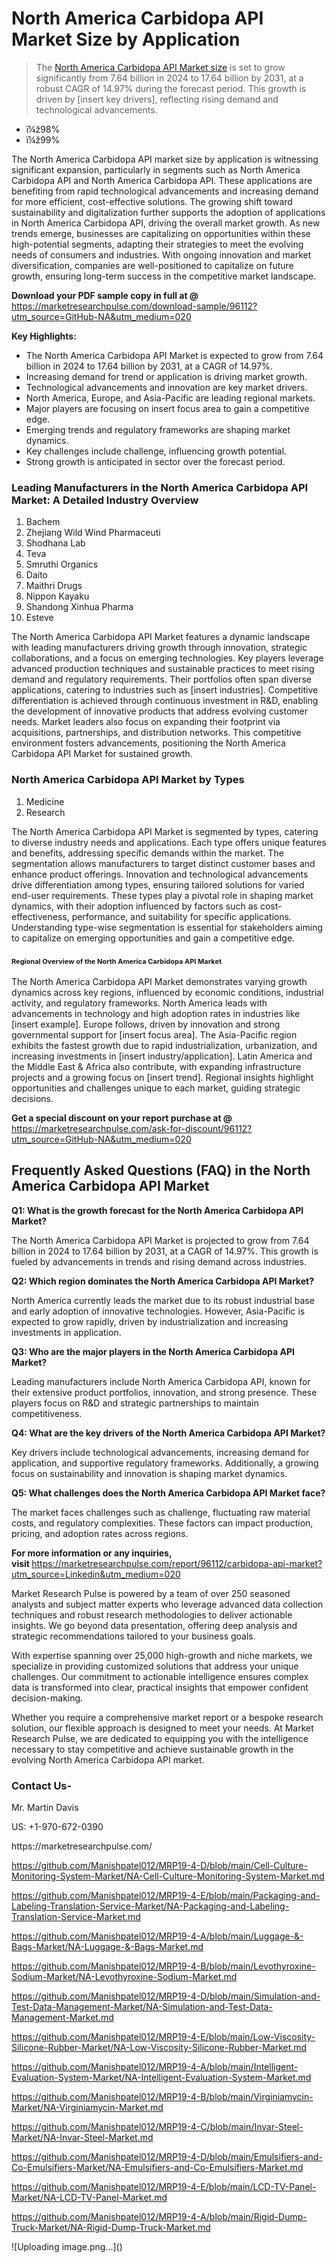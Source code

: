 <h1>North America Carbidopa API Market&nbsp;Size by Application</h1><blockquote><p>The <a href="https://marketresearchpulse.com/download-sample/96112?utm_source=GitHub-NA&amp;utm_medium=020">North America Carbidopa API Market size</a> is set to grow significantly from 7.64 billion in 2024 to 17.64 billion by 2031, at a robust CAGR of 14.97% during the forecast period. This growth is driven by [insert key drivers], reflecting rising demand and technological advancements.</p></blockquote><ul><li>ï¼ž98%<li> ï¼ž99%</li></ul><p>The North America Carbidopa API market size by application is witnessing significant expansion, particularly in segments such as North America Carbidopa API and North America Carbidopa API. These applications are benefiting from rapid technological advancements and increasing demand for more efficient, cost-effective solutions. The growing shift toward sustainability and digitalization further supports the adoption of applications in North America Carbidopa API, driving the overall market growth. As new trends emerge, businesses are capitalizing on opportunities within these high-potential segments, adapting their strategies to meet the evolving needs of consumers and industries. With ongoing innovation and market diversification, companies are well-positioned to capitalize on future growth, ensuring long-term success in the competitive market landscape.</p><p><strong>Download your PDF sample copy in full at @ </strong><a href="https://marketresearchpulse.com/download-sample/96112?utm_source=GitHub-NA&amp;utm_medium=020">https://marketresearchpulse.com/download-sample/96112?utm_source=GitHub-NA&amp;utm_medium=020</a></p><p><strong>Key Highlights: </strong></p><ul><li>The North America Carbidopa API Market is expected to grow from 7.64 billion in 2024 to 17.64 billion by 2031, at a CAGR of 14.97%.</li><li>Increasing demand for trend or application is driving market growth.</li><li>Technological advancements and innovation are key market drivers.</li><li>North America, Europe, and Asia-Pacific are leading regional markets.</li><li>Major players are focusing on insert focus area to gain a competitive edge.</li><li>Emerging trends and regulatory frameworks are shaping market dynamics.</li><li>Key challenges include challenge, influencing growth potential.</li><li>Strong growth is anticipated in sector over the forecast period.</li></ul><h3>Leading Manufacturers in the North America Carbidopa API Market: A Detailed Industry Overview</h3><ol><li>Bachem</li><li>Zhejiang Wild Wind Pharmaceuti</li><li>Shodhana Lab</li><li>Teva</li><li>Smruthi Organics</li><li>Daito</li><li>Maithri Drugs</li><li>Nippon Kayaku</li><li>Shandong Xinhua Pharma</li><li>Esteve</li></ol><div class="flex max-w-full flex-col flex-grow"><div class="min-h-8 text-message flex w-full flex-col items-end gap-2 whitespace-normal break-words [.text-message+&amp;]:mt-5" dir="auto" data-message-author-role="assistant" data-message-id="fd8432e4-4910-450d-b182-61b7bfb0a01f" data-message-model-slug="gpt-4o"><div class="flex w-full flex-col gap-1 empty:hidden first:pt-[3px]"><div class="markdown prose w-full break-words dark:prose-invert light"><p>The North America Carbidopa API Market features a dynamic landscape with leading manufacturers driving growth through innovation, strategic collaborations, and a focus on emerging technologies. Key players leverage advanced production techniques and sustainable practices to meet rising demand and regulatory requirements. Their portfolios often span diverse applications, catering to industries such as [insert industries]. Competitive differentiation is achieved through continuous investment in R&amp;D, enabling the development of innovative products that address evolving customer needs. Market leaders also focus on expanding their footprint via acquisitions, partnerships, and distribution networks. This competitive environment fosters advancements, positioning the North America Carbidopa API Market for sustained growth.</p></div></div></div></div><h3>North America Carbidopa API Market by Types</h3><ol><li>Medicine<li> Research</li></ol><div class="flex max-w-full flex-col flex-grow"><div class="min-h-8 text-message flex w-full flex-col items-end gap-2 whitespace-normal break-words [.text-message+&amp;]:mt-5" dir="auto" data-message-author-role="assistant" data-message-id="084470be-0bb7-4664-bddf-5156b4f41249" data-message-model-slug="gpt-4o-mini"><div class="flex w-full flex-col gap-1 empty:hidden first:pt-[3px]"><div class="markdown prose w-full break-words dark:prose-invert light"><p>The North America Carbidopa API Market is segmented by types, catering to diverse industry needs and applications. Each type offers unique features and benefits, addressing specific demands within the market. The segmentation allows manufacturers to target distinct customer bases and enhance product offerings. Innovation and technological advancements drive differentiation among types, ensuring tailored solutions for varied end-user requirements. These types play a pivotal role in shaping market dynamics, with their adoption influenced by factors such as cost-effectiveness, performance, and suitability for specific applications. Understanding type-wise segmentation is essential for stakeholders aiming to capitalize on emerging opportunities and gain a competitive edge.</p></div></div></div></div><h3><span style="font-size: 11px;">Regional Overview of the North America Carbidopa API Market</span></h3><div class="flex max-w-full flex-col flex-grow"><div class="min-h-8 text-message flex w-full flex-col items-end gap-2 whitespace-normal break-words [.text-message+&amp;]:mt-5" dir="auto" data-message-author-role="assistant" data-message-id="e9038762-ce64-4e30-91c9-9bd413514231" data-message-model-slug="gpt-4o-mini"><div class="flex w-full flex-col gap-1 empty:hidden first:pt-[3px]"><div class="markdown prose w-full break-words dark:prose-invert light"><p>The North America Carbidopa API Market demonstrates varying growth dynamics across key regions, influenced by economic conditions, industrial activity, and regulatory frameworks. North America leads with advancements in technology and high adoption rates in industries like [insert example]. Europe follows, driven by innovation and strong governmental support for [insert focus area]. The Asia-Pacific region exhibits the fastest growth due to rapid industrialization, urbanization, and increasing investments in [insert industry/application]. Latin America and the Middle East &amp; Africa also contribute, with expanding infrastructure projects and a growing focus on [insert trend]. Regional insights highlight opportunities and challenges unique to each market, guiding strategic decisions.</p></div></div></div></div><p><strong>Get a special discount on your report purchase at @ </strong><a href="https://marketresearchpulse.com/ask-for-discount/96112?utm_source=GitHub-NA&amp;utm_medium=020">https://marketresearchpulse.com/ask-for-discount/96112?utm_source=GitHub-NA&amp;utm_medium=020</a></p><h2>Frequently Asked Questions (FAQ) in the North America Carbidopa API Market</h2><p><strong>Q1: What is the growth forecast for the North America Carbidopa API Market?</strong></p><p>The North America Carbidopa API Market is projected to grow from 7.64 billion in 2024 to 17.64 billion by 2031, at a CAGR of 14.97%. This growth is fueled by advancements in trends and rising demand across industries.</p><p><strong>Q2: Which region dominates the North America Carbidopa API Market?</strong></p><p>North America currently leads the market due to its robust industrial base and early adoption of innovative technologies. However, Asia-Pacific is expected to grow rapidly, driven by industrialization and increasing investments in application.</p><p><strong>Q3: Who are the major players in the North America Carbidopa API Market?</strong></p><p>Leading manufacturers include North America Carbidopa API, known for their extensive product portfolios, innovation, and strong presence. These players focus on R&amp;D and strategic partnerships to maintain competitiveness.</p><p><strong>Q4: What are the key drivers of the North America Carbidopa API Market?</strong></p><p>Key drivers include technological advancements, increasing demand for application, and supportive regulatory frameworks. Additionally, a growing focus on sustainability and innovation is shaping market dynamics.</p><p><strong>Q5: What challenges does the North America Carbidopa API Market face?</strong></p><p>The market faces challenges such as challenge, fluctuating raw material costs, and regulatory complexities. These factors can impact production, pricing, and adoption rates across regions.</p><p><strong>For more information or any inquiries, visit&nbsp;</strong><a href="https://marketresearchpulse.com/report/96112/carbidopa-api-market?utm_source=Linkedin&utm_medium=020">https://marketresearchpulse.com/report/96112/carbidopa-api-market?utm_source=Linkedin&utm_medium=020</a></p><p>Market Research Pulse is powered by a team of over 250 seasoned analysts and subject matter experts who leverage advanced data collection techniques and robust research methodologies to deliver actionable insights. We go beyond data presentation, offering deep analysis and strategic recommendations tailored to your business goals.</p><p>With expertise spanning over 25,000 high-growth and niche markets, we specialize in providing customized solutions that address your unique challenges. Our commitment to actionable intelligence ensures complex data is transformed into clear, practical insights that empower confident decision-making.</p><p>Whether you require a comprehensive market report or a bespoke research solution, our flexible approach is designed to meet your needs. At Market Research Pulse, we are dedicated to equipping you with the intelligence necessary to stay competitive and achieve sustainable growth in the evolving North America Carbidopa API market.</p><h3><strong>Contact Us-</strong></h3><p>Mr. Martin Davis</p><p>US: +1-970-672-0390</p><p>https://marketresearchpulse.com/</p><p><a href="https://github.com/Manishpatel012/MRP19-4-D/blob/main/Cell-Culture-Monitoring-System-Market/NA-Cell-Culture-Monitoring-System-Market.md">https://github.com/Manishpatel012/MRP19-4-D/blob/main/Cell-Culture-Monitoring-System-Market/NA-Cell-Culture-Monitoring-System-Market.md</a></p><p><a href="https://github.com/Manishpatel012/MRP19-4-E/blob/main/Packaging-and-Labeling-Translation-Service-Market/NA-Packaging-and-Labeling-Translation-Service-Market.md">https://github.com/Manishpatel012/MRP19-4-E/blob/main/Packaging-and-Labeling-Translation-Service-Market/NA-Packaging-and-Labeling-Translation-Service-Market.md</a></p><p><a href="https://github.com/Manishpatel012/MRP19-4-A/blob/main/Luggage-&-Bags-Market/NA-Luggage-&-Bags-Market.md">https://github.com/Manishpatel012/MRP19-4-A/blob/main/Luggage-&-Bags-Market/NA-Luggage-&-Bags-Market.md</a></p><p><a href="https://github.com/Manishpatel012/MRP19-4-B/blob/main/Levothyroxine-Sodium-Market/NA-Levothyroxine-Sodium-Market.md">https://github.com/Manishpatel012/MRP19-4-B/blob/main/Levothyroxine-Sodium-Market/NA-Levothyroxine-Sodium-Market.md</a></p><p><a href="https://github.com/Manishpatel012/MRP19-4-D/blob/main/Simulation-and-Test-Data-Management-Market/NA-Simulation-and-Test-Data-Management-Market.md">https://github.com/Manishpatel012/MRP19-4-D/blob/main/Simulation-and-Test-Data-Management-Market/NA-Simulation-and-Test-Data-Management-Market.md</a></p><p><a href="https://github.com/Manishpatel012/MRP19-4-E/blob/main/Low-Viscosity-Silicone-Rubber-Market/NA-Low-Viscosity-Silicone-Rubber-Market.md">https://github.com/Manishpatel012/MRP19-4-E/blob/main/Low-Viscosity-Silicone-Rubber-Market/NA-Low-Viscosity-Silicone-Rubber-Market.md</a></p><p><a href="https://github.com/Manishpatel012/MRP19-4-A/blob/main/Intelligent-Evaluation-System-Market/NA-Intelligent-Evaluation-System-Market.md">https://github.com/Manishpatel012/MRP19-4-A/blob/main/Intelligent-Evaluation-System-Market/NA-Intelligent-Evaluation-System-Market.md</a></p><p><a href="https://github.com/Manishpatel012/MRP19-4-B/blob/main/Virginiamycin-Market/NA-Virginiamycin-Market.md">https://github.com/Manishpatel012/MRP19-4-B/blob/main/Virginiamycin-Market/NA-Virginiamycin-Market.md</a></p><p><a href="https://github.com/Manishpatel012/MRP19-4-C/blob/main/Invar-Steel-Market/NA-Invar-Steel-Market.md">https://github.com/Manishpatel012/MRP19-4-C/blob/main/Invar-Steel-Market/NA-Invar-Steel-Market.md</a></p><p><a href="https://github.com/Manishpatel012/MRP19-4-D/blob/main/Emulsifiers-and-Co-Emulsifiers-Market/NA-Emulsifiers-and-Co-Emulsifiers-Market.md">https://github.com/Manishpatel012/MRP19-4-D/blob/main/Emulsifiers-and-Co-Emulsifiers-Market/NA-Emulsifiers-and-Co-Emulsifiers-Market.md</a></p><p><a href="https://github.com/Manishpatel012/MRP19-4-E/blob/main/LCD-TV-Panel-Market/NA-LCD-TV-Panel-Market.md">https://github.com/Manishpatel012/MRP19-4-E/blob/main/LCD-TV-Panel-Market/NA-LCD-TV-Panel-Market.md</a></p><p><a href="https://github.com/Manishpatel012/MRP19-4-A/blob/main/Rigid-Dump-Truck-Market/NA-Rigid-Dump-Truck-Market.md">https://github.com/Manishpatel012/MRP19-4-A/blob/main/Rigid-Dump-Truck-Market/NA-Rigid-Dump-Truck-Market.md</a></p>
![Uploading image.png…]()
